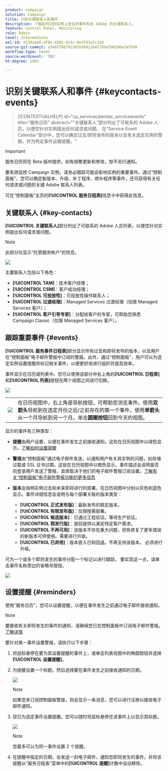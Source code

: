 ```yaml
---
product: campaign
solution: Campaign
title: 识别关键联系人和事件
description: 了解如何识别实例上发生的事件和在 Adobe 的关键联系人。
feature: Control Panel, Monitoring
role: Admin
level: Intermediate
exl-id: d230aae6-4f0e-4201-bb3c-0e3f83a7c1b8
source-git-commit: a3485766791387bd9422b4f29daf86296efafb98
workflow-type: tm+mt
source-wordcount: '781'
ht-degree: 100%

---
```


# 识别关键联系人和事件 {#keycontacts-events}

>[!CONTEXTUALHELP]
>id="cp_servicecalendar_serviceevents"
>title="服务日历"
>abstract="“关键联系人”部分列出了可联系的 Adobe 人员，以便您针对实例提出任何请求或问题。 在“Service Event Calendar”部分中，您可以确定过去/即将发布的版本以及有关选定实例的警报，并为特定事件设置提醒。"

>[!IMPORTANT]
>
>服务日历将在 Beta 版中提供，如有频繁更新和修改，恕不另行通知。

要有效监控 Campaign 实例，请务必跟踪可能会影响实例的重要事件。通过“控制面板”，您可以确定新版本、升级、补丁程序、修补程序等事件，还可获得有关任何请求或问题的关键 Adobe 联系人列表。

可在“控制面板”主页的&#x200B;**[!UICONTROL 服务日程表]**&#x200B;信息卡中获得此信息。

## 关键联系人 {#key-contacts}

**[!UICONTROL 关键联系人]**&#x200B;部分列出了可联系的 Adobe 人员列表，以便您针对实例提出任何请求或问题。

>[!NOTE]
>
>此部分仅显示“托管服务帐户”的信息。

![](assets/service-events-contacts.png)

主要联系人包括以下角色：

* **[!UICONTROL TAM]**：技术客户经理；
* **[!UICONTROL CSM]**：客户成功经理；
* **[!UICONTROL 可投放性]**：可投放性操作联系人；
* **[!UICONTROL 过渡经理]**：Managed Services 过渡经理（仅限 Managed Services 客户）；
* **[!UICONTROL 客户引导专家]**：分配给客户的专家，可帮助您熟悉 Campaign Classic（仅限 Managed Services 客户）。

## 跟踪重要事件 {#events}

**[!UICONTROL 服务事件日程表]**&#x200B;部分显示所有过去和即将发布的版本，以及用户在“控制面板”电子邮件警报中订阅的警报。此外，通过“控制面板”，用户可以为选定实例设置提醒并标记相关事件，以便更好地进行组织并提高效率。

事件显示在日历或列表中。您可以使用该部分中右上角的&#x200B;**[!UICONTROL 日程表]**&#x200B;和&#x200B;**[!UICONTROL 列表]**&#x200B;按钮在两个视图之间进行切换。

![](assets/service-events-calendar.png)

<table><tr style="border: 0;">
<td><img src="assets/do-not-localize/nav-buttons.png">
</td><td>在日历视图中，右上角是导航按钮，可帮助您浏览事件。使用<b>双箭头</b>导航到在选定月份之后/之前存在的第一个事件，使用<b>单箭头</b>从一个月导航到另一个月。单击<b>圆圈按钮</b>回到今天的视图。</td>
</tr></table>

显示的事件有三种类型：

* **提醒**&#x200B;由用户设置，以便在事件发生之前接收通知。这些在日历视图中以绿色显示。[了解如何设置提醒](#reminders)
* **警报**&#x200B;由“控制面板”通过电子邮件发送，以通知用户有关其实例的问题，如存储过载或 SSL 证书过期。这些在日历视图中以橙色显示。事件描述会说明是否向登录用户发送了警报，具体取决于他们的电子邮件警报订阅设置。[了解有关“控制面板”电子邮件警报功能的更多信息](../performance-monitoring/using/email-alerting.md)

* **版本**&#x200B;会指明实例过去和未来即将进行的部署，在日历视图中分别以灰色和蓝色显示。事件详细信息会说明与每个部署关联的版本类型：

   * **[!UICONTROL 正式发布版]**：最新发布的稳定版本。
   * **[!UICONTROL 有限发布版]**：仅限按需部署。
   * **[!UICONTROL 候选版本]**：已通过工程验证。等待生产验证。
   * **[!UICONTROL 预发行版]**：提前提供以满足特定客户需求。
   * **[!UICONTROL 不再可用]**：该版本不存在重大问题，但有修复了更多错误的新版本可供使用。需要进行升级。
   * **[!UICONTROL 已弃用]**：版本嵌入已知回退。不再支持该版本。 必须进行升级。

可为一个或多个即将发生的事件分配一个标记以进行跟踪。 要实现这一点，请单击事件名称旁边的省略号按钮。

![](assets/service-events-flag.png)

## 设置提醒 {#reminders}

使用“服务日历”，您可以设置提醒，以便在事件发生之前通过电子邮件接收通知。

>[!NOTE]
>
>要接收有关即将发生的事件的通知，请确保您已在控制面板中订阅电子邮件警报。[了解详情](../performance-monitoring/using/email-alerting.md)

要针对某一事件设置警报，请执行以下步骤：

1. 将鼠标悬停在要为其设置提醒的事件上，或单击列表视图中的椭圆按钮并选择&#x200B;**[!UICONTROL 设置提醒]**。

1. 为提醒设置一个标题，然后选择要在事件发生之前接收通知的日期。

   ![](assets/service-events-set-reminder.png)

   >[!NOTE]
   >
   >如果您未订阅控制面板警报，则会显示一条消息，您可以进行注册以接收电子邮件通知。

1. 现已为选定事件设置提醒。您可以随时将鼠标悬停在该事件上以显示其标题。

   ![](assets/service-events-reminder.png)

   >[!NOTE]
   >
   >您最多可以为同一事件设置 2 个提醒。

1. 在提醒中指定的日期，会发送一封电子邮件，通知您即将发生的事件，并将该提醒从“服务日程表”菜单中的&#x200B;**[!UICONTROL 提醒]**&#x200B;计数中自动移除。
